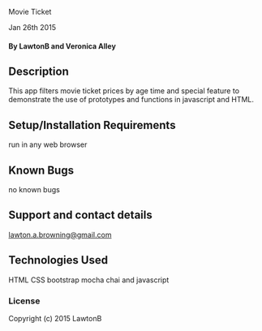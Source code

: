 Movie Ticket

Jan 26th 2015

#### By LawtonB and Veronica Alley
## Description

This app filters movie ticket prices by age time and special feature to demonstrate the use of prototypes and functions in javascript and HTML.

## Setup/Installation Requirements

run in any web browser

## Known Bugs

no known bugs

## Support and contact details

lawton.a.browning@gmail.com

## Technologies Used

HTML CSS bootstrap mocha chai and javascript

### License


Copyright (c) 2015 LawtonB
